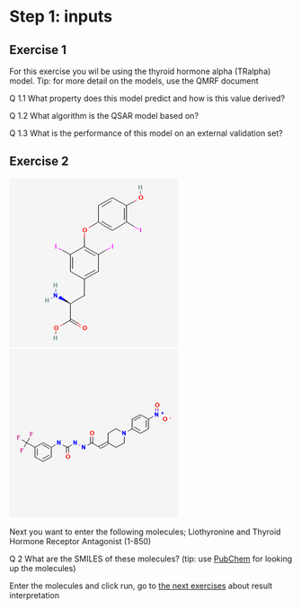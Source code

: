 # Step 1: inputs

## Exercise 1

For this exercise you wil be using the thyroid hormone alpha (TRalpha) model. Tip: for more detail on the models, use the QMRF document

Q 1.1 What property does this model predict and how is this value derived?

Q 1.2 What algorithm is the QSAR model based on?

Q 1.3 What is the performance of this model on an external validation set?

## Exercise 2

![image](Liothyronine.png)![image](1-850.png)

Next you want to enter the following molecules; Liothyronine and Thyroid Hormone Receptor Antagonist (1-850)

Q 2 What are the SMILES of these molecules? (tip: use [PubChem](https://pubchem.ncbi.nlm.nih.gov/) for looking up the molecules)

Enter the molecules and click run, go to [the next exercises](https://lindeschoenmaker.github.io/results) about result interpretation
